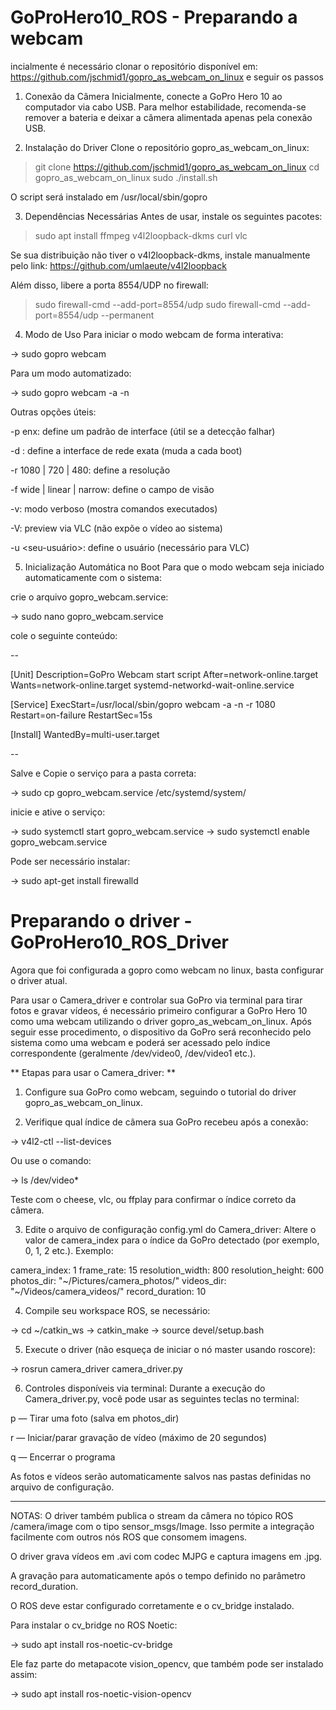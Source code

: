 

# GoProHero10_ROS - Preparando a webcam

incialmente é necessário clonar o repositório disponível em: https://github.com/jschmid1/gopro_as_webcam_on_linux e seguir os passos

1. Conexão da Câmera
Inicialmente, conecte a GoPro Hero 10 ao computador via cabo USB. Para melhor estabilidade, recomenda-se remover a bateria e deixar a câmera alimentada apenas pela conexão USB.

2. Instalação do Driver
Clone o repositório gopro_as_webcam_on_linux:

> git clone https://github.com/jschmid1/gopro_as_webcam_on_linux
> cd gopro_as_webcam_on_linux
> sudo ./install.sh

O script será instalado em /usr/local/sbin/gopro

3. Dependências Necessárias
Antes de usar, instale os seguintes pacotes:

> sudo apt install ffmpeg v4l2loopback-dkms curl vlc

Se sua distribuição não tiver o v4l2loopback-dkms, instale manualmente pelo link:
https://github.com/umlaeute/v4l2loopback

Além disso, libere a porta 8554/UDP no firewall:

> sudo firewall-cmd --add-port=8554/udp
> sudo firewall-cmd --add-port=8554/udp --permanent

4. Modo de Uso
Para iniciar o modo webcam de forma interativa:

-> sudo gopro webcam

Para um modo automatizado:

-> sudo gopro webcam -a -n

Outras opções úteis:

-p enx: define um padrão de interface (útil se a detecção falhar)

-d <dispositivo>: define a interface de rede exata (muda a cada boot)

-r 1080 | 720 | 480: define a resolução

-f wide | linear | narrow: define o campo de visão

-v: modo verboso (mostra comandos executados)

-V: preview via VLC (não expõe o vídeo ao sistema)

-u <seu-usuário>: define o usuário (necessário para VLC)


5. Inicialização Automática no Boot
Para que o modo webcam seja iniciado automaticamente com o sistema:

crie o arquivo gopro_webcam.service:

-> sudo nano gopro_webcam.service

cole o seguinte conteúdo:

--

[Unit]
Description=GoPro Webcam start script
After=network-online.target
Wants=network-online.target systemd-networkd-wait-online.service

[Service]
ExecStart=/usr/local/sbin/gopro webcam -a -n -r 1080
Restart=on-failure
RestartSec=15s

[Install]
WantedBy=multi-user.target

--


Salve e Copie o serviço para a pasta correta:

-> sudo cp gopro_webcam.service /etc/systemd/system/

inicie e ative o serviço:

-> sudo systemctl start gopro_webcam.service
-> sudo systemctl enable gopro_webcam.service

Pode ser necessário instalar:

-> sudo apt-get install firewalld

# Preparando o driver - GoProHero10_ROS_Driver

Agora que foi configurada a gopro como webcam no linux, basta configurar o driver atual.

Para usar o Camera_driver e controlar sua GoPro via terminal para tirar fotos e gravar vídeos, é necessário primeiro configurar a GoPro Hero 10 como uma webcam utilizando o driver gopro_as_webcam_on_linux. Após seguir esse procedimento, o dispositivo da GoPro será reconhecido pelo sistema como uma webcam e poderá ser acessado pelo índice correspondente (geralmente /dev/video0, /dev/video1 etc.).

** Etapas para usar o Camera_driver: **

1. Configure sua GoPro como webcam, seguindo o tutorial do driver gopro_as_webcam_on_linux.

2. Verifique qual índice de câmera sua GoPro recebeu após a conexão:

-> v4l2-ctl --list-devices

Ou use o comando:

-> ls /dev/video*

Teste com o cheese, vlc, ou ffplay para confirmar o índice correto da câmera.

3. Edite o arquivo de configuração config.yml do Camera_driver: Altere o valor de camera_index para o índice da GoPro detectado (por exemplo, 0, 1, 2 etc.). Exemplo:

camera_index: 1
frame_rate: 15
resolution_width: 800
resolution_height: 600
photos_dir: "~/Pictures/camera_photos/"
videos_dir: "~/Videos/camera_videos/"
record_duration: 10

4. Compile seu workspace ROS, se necessário:

-> cd ~/catkin_ws
-> catkin_make
-> source devel/setup.bash

5. Execute o driver (não esqueça de iniciar o nó master usando roscore):

-> rosrun camera_driver camera_driver.py

6. Controles disponíveis via terminal:
Durante a execução do Camera_driver.py, você pode usar as seguintes teclas no terminal:

p — Tirar uma foto (salva em photos_dir)

r — Iniciar/parar gravação de vídeo (máximo de 20 segundos)

q — Encerrar o programa

As fotos e vídeos serão automaticamente salvos nas pastas definidas no arquivo de configuração.

----------------------------------------------------------------------

NOTAS: O driver também publica o stream da câmera no tópico ROS /camera/image com o tipo sensor_msgs/Image. Isso permite a integração facilmente com outros nós ROS que consomem imagens.

O driver grava vídeos em .avi com codec MJPG e captura imagens em .jpg.

A gravação para automaticamente após o tempo definido no parâmetro record_duration.

O ROS deve estar configurado corretamente e o cv_bridge instalado.

Para instalar o cv_bridge no ROS Noetic:

-> sudo apt install ros-noetic-cv-bridge

Ele faz parte do metapacote vision_opencv, que também pode ser instalado assim:

-> sudo apt install ros-noetic-vision-opencv


